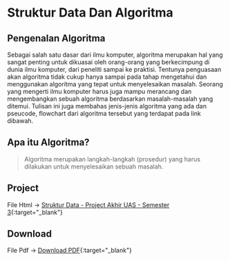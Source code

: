 # Struktur Data Dan Algoritma

## Pengenalan Algoritma
Sebagai salah satu dasar dari ilmu komputer, algoritma merupakan hal yang sangat penting untuk dikuasai oleh orang-orang yang berkecimpung di dunia ilmu komputer, dari peneliti sampai ke praktisi. Tentunya penguasaan akan algoritma tidak cukup hanya sampai pada tahap mengetahui dan menggunakan algoritma yang tepat untuk menyelesaikan masalah. Seorang yang mengerti ilmu komputer harus juga mampu merancang dan mengembangkan sebuah algoritma berdasarkan masalah-masalah yang ditemui. Tulisan ini juga membahas jenis-jenis algoritma yang ada dan pseucode, flowchart dari algoritma tersebut yang terdapat pada link dibawah.

## Apa itu Algoritma?
> Algoritma merupakan langkah-langkah (prosedur) yang harus dilakukan untuk menyelesaikan sebuah masalah.

## Project
File Html -> [Struktur Data - Project Akhir UAS - Semester 3](https://nuevoquerto.github.io/project.html){:target="_blank"}

## Download
File Pdf -> [Download PDF](https://drive.google.com/file/d/1YbX2IXexd-xmX4-AWpaHSOoHenn6liPh/view?usp=sharing){:target="_blank"}
